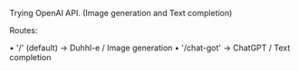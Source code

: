 Trying OpenAI API. (Image generation and Text completion)

Routes:

• '/' (default) -> Duhhl-e / Image generation
• '/chat-got' -> ChatGPT / Text completion
